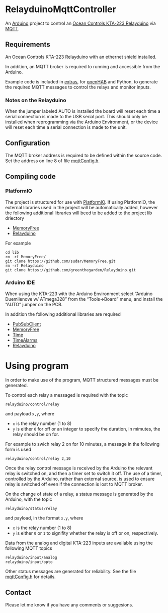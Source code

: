 # RelayduinoMqttController

An [Arduino](http://arduino.cc) project to control an [Ocean Controls KTA-223 Relayduino](https://oceancontrols.com.au/KTA-223.html) via [MQTT](http://mqtt.org).


## Requirements

An Ocean Controls KTA-223 Relayduino with an ethernet shield installed.

In addition, an MQTT broker is required to running and accessible from the Arduino.

Example code is included in [extras](extras), for [openHAB](http://openhab.org) and Python, to generate the required MQTT messages to control the relays and monitor inputs.

### Notes on the Relayduino

When the jumper labeled AUTO is installed the board will reset each time a serial connection is made to the USB serial port. This should only be installed when reprogramming via the Arduino Environment, or the device will reset each time a serial connection is made to the unit.

## Configuration

The MQTT broker address is required to be defined within the source code. Set the address on line 8 of file [mqttConfig.h](RelayduinoMqttController/mqttConfig.h).

## Compiling code

### PlatformIO

The project is structured for use with [PlatformIO](http://platformio.org). If using PlatformIO, the external libraries used in the project will be automatically added, however the following additional libraries will beed to be added to the project lib driectory

- [MemoryFree](https://github.com/sudar/MemoryFree)
- [Relayduino](https://github.com/greenthegarden/Relayduino)

For example

```
cd lib
rm -rf MemoryFree/
git clone https://github.com/sudar/MemoryFree.git
rm -rf Relayduino
git clone https://github.com/greenthegarden/Relayduino.git
```

### Arduino IDE

When using the KTA-223 with the Arduino Environment select “Arduino Duemilenove w/ ATmega328”
from the “Tools->Board” menu, and install the “AUTO” jumper on the PCB.

In addition the following additional libraries are required

- [PubSubClient](https://github.com/knolleary/pubsubclient)
- [MemoryFree](https://github.com/sudar/MemoryFree)
- [Time](http://www.pjrc.com/teensy/td_libs_Time.html)
- [TimeAlarms](http://www.pjrc.com/teensy/td_libs_TimeAlarms.html)
- [Relayduino](https://github.com/greenthegarden/Relayduino)

# Using program

In order to make use of the program, MQTT structured messages must be generated.

To control each relay a messaged is required with the topic

```
relayduino/control/relay
```

and payload `x,y`, where

- `x` is the relay number (1 to 8)
- `y` is either `0` for off or an integer to specify the duration, in mimutes, the relay should be on for.

For example to swich relay 2 on for 10 minutes, a message in the following form is used

```
relayduino/control/relay 2,10
```

Once the relay control message is received by the Arduino the relevant relay is switched on, and then a timer set to switch it off. The use of a timer, controlled by the Arduino, rather than external source, is used to ensure relay is switched off even if the connection is lost to MQTT broker.

On the change of state of a relay, a status message is generated by the Arduino, with the topic

```
relayduino/status/relay
```

and payload, in the format `x,y`, where

- `x` is the relay number (1 to 8)
- `y` is either `0` or `1` to signifity whether the relay is off or on, respectively.

Data from the analog and digital KTA-223 inputs are available using the following MQTT topics

```
relayduino/input/analog
relayduino/input/opto
```

Other status messages are generated for reliability. See the file [mqttConfig.h](RelayduinoMqttController/mqttConfig.h) for details.

## Contact

Please let me know if you have any comments or suggesions.
